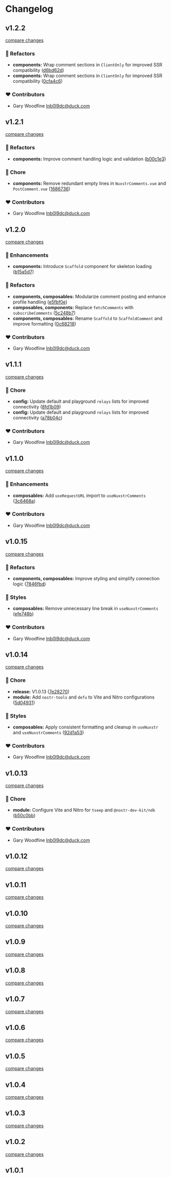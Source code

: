 # Changelog


## v1.2.2

[compare changes](https://github.com/threenine/nuxstr-comments/compare/v1.2.1...v1.2.2)

### 💅 Refactors

- **components:** Wrap comment sections in `ClientOnly` for improved SSR compatibility ([d6bd62d](https://github.com/threenine/nuxstr-comments/commit/d6bd62d))
- **components:** Wrap comment sections in `ClientOnly` for improved SSR compatibility ([0cfa4c6](https://github.com/threenine/nuxstr-comments/commit/0cfa4c6))

### ❤️ Contributors

- Gary Woodfine <lnb0l9dc@duck.com>

## v1.2.1

[compare changes](https://github.com/threenine/nuxstr-comments/compare/v1.2.0...v1.2.1)

### 💅 Refactors

- **components:** Improve comment handling logic and validation ([b00c1e3](https://github.com/threenine/nuxstr-comments/commit/b00c1e3))

### 🏡 Chore

- **components:** Remove redundant empty lines in `NuxstrComments.vue` and `PostComment.vue` ([1686736](https://github.com/threenine/nuxstr-comments/commit/1686736))

### ❤️ Contributors

- Gary Woodfine <lnb0l9dc@duck.com>

## v1.2.0

[compare changes](https://github.com/threenine/nuxstr-comments/compare/v1.1.1...v1.2.0)

### 🚀 Enhancements

- **components:** Introduce `Scaffold` component for skeleton loading ([b15a5d7](https://github.com/threenine/nuxstr-comments/commit/b15a5d7))

### 💅 Refactors

- **components, composables:** Modularize comment posting and enhance profile handling ([e5fbf0e](https://github.com/threenine/nuxstr-comments/commit/e5fbf0e))
- **composables, components:** Replace `fetchComments` with `subscribeComments` ([5c248b7](https://github.com/threenine/nuxstr-comments/commit/5c248b7))
- **components, composables:** Rename `Scaffold` to `ScaffoldComment` and improve formatting ([0c68218](https://github.com/threenine/nuxstr-comments/commit/0c68218))

### ❤️ Contributors

- Gary Woodfine <lnb0l9dc@duck.com>

## v1.1.1

[compare changes](https://github.com/threenine/nuxstr-comments/compare/v1.1.0...v1.1.1)

### 🏡 Chore

- **config:** Update default and playground `relays` lists for improved connectivity ([8fd1b09](https://github.com/threenine/nuxstr-comments/commit/8fd1b09))
- **config:** Update default and playground `relays` lists for improved connectivity ([a78b04c](https://github.com/threenine/nuxstr-comments/commit/a78b04c))

### ❤️ Contributors

- Gary Woodfine <lnb0l9dc@duck.com>

## v1.1.0

[compare changes](https://github.com/threenine/nuxstr-comments/compare/v1.0.15...v1.1.0)

### 🚀 Enhancements

- **composables:** Add `useRequestURL` import to `useNuxstrComments` ([3c6468a](https://github.com/threenine/nuxstr-comments/commit/3c6468a))

### ❤️ Contributors

- Gary Woodfine <lnb0l9dc@duck.com>

## v1.0.15

[compare changes](https://github.com/threenine/nuxstr-comments/compare/v1.0.14...v1.0.15)

### 💅 Refactors

- **components, composables:** Improve styling and simplify connection logic ([7846fbd](https://github.com/threenine/nuxstr-comments/commit/7846fbd))

### 🎨 Styles

- **composables:** Remove unnecessary line break in `useNuxstrComments` ([efe748b](https://github.com/threenine/nuxstr-comments/commit/efe748b))

### ❤️ Contributors

- Gary Woodfine <lnb0l9dc@duck.com>

## v1.0.14

[compare changes](https://github.com/threenine/nuxstr-comments/compare/v1.0.13...v1.0.14)

### 🏡 Chore

- **release:** V1.0.13 ([7e28270](https://github.com/threenine/nuxstr-comments/commit/7e28270))
- **module:** Add `nostr-tools` and `defu` to Vite and Nitro configurations ([5d04931](https://github.com/threenine/nuxstr-comments/commit/5d04931))

### 🎨 Styles

- **composables:** Apply consistent formatting and cleanup in `useNuxstr` and `useNuxstrComments` ([92d1a53](https://github.com/threenine/nuxstr-comments/commit/92d1a53))

### ❤️ Contributors

- Gary Woodfine <lnb0l9dc@duck.com>

## v1.0.13

[compare changes](https://github.com/threenine/nuxstr-comments/compare/v1.0.12...v1.0.13)

### 🏡 Chore

- **module:** Configure Vite and Nitro for `tseep` and `@nostr-dev-kit/ndk` ([b50c0bb](https://github.com/threenine/nuxstr-comments/commit/b50c0bb))

### ❤️ Contributors

- Gary Woodfine <lnb0l9dc@duck.com>

## v1.0.12

[compare changes](https://github.com/threenine/nuxstr-comments/compare/v1.0.11...v1.0.12)

## v1.0.11

[compare changes](https://github.com/threenine/nuxstr-comments/compare/v1.0.10...v1.0.11)

## v1.0.10

[compare changes](https://github.com/threenine/nuxstr-comments/compare/v1.0.9...v1.0.10)

## v1.0.9

[compare changes](https://github.com/threenine/nuxstr-comments/compare/v1.0.8...v1.0.9)

## v1.0.8

[compare changes](https://github.com/threenine/nuxstr-comments/compare/v1.0.7...v1.0.8)

## v1.0.7

[compare changes](https://github.com/threenine/nuxstr-comments/compare/v1.0.6...v1.0.7)

## v1.0.6

[compare changes](https://github.com/threenine/nuxstr-comments/compare/v1.0.5...v1.0.6)

## v1.0.5

[compare changes](https://github.com/threenine/nuxstr-comments/compare/v1.0.4...v1.0.5)

## v1.0.4

[compare changes](https://github.com/threenine/nuxstr-comments/compare/v1.0.3...v1.0.4)

## v1.0.3

[compare changes](https://github.com/threenine/nuxstr-comments/compare/v1.0.2...v1.0.3)

## v1.0.2

[compare changes](https://github.com/threenine/nuxstr-comments/compare/v1.0.1...v1.0.2)

## v1.0.1

